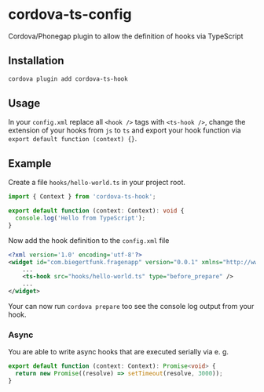 # cordova-ts-config

Cordova/Phonegap plugin to allow the definition of hooks via TypeScript

## Installation

```sh
cordova plugin add cordova-ts-hook
```

## Usage

In your `config.xml` replace all `<hook />` tags with `<ts-hook />`, change the extension of your hooks from `js` to `ts` and export your hook function via `export default function (context) {}`.

## Example

Create a file `hooks/hello-world.ts` in your project root.

```ts
import { Context } from 'cordova-ts-hook';

export default function (context: Context): void {
  console.log('Hello from TypeScript');
}
```

Now add the hook definition to the `config.xml` file

```xml
<?xml version='1.0' encoding='utf-8'?>
<widget id="com.biegertfunk.fragenapp" version="0.0.1" xmlns="http://www.w3.org/ns/widgets" xmlns:cdv="http://cordova.apache.org/ns/1.0">
    ...
    <ts-hook src="hooks/hello-world.ts" type="before_prepare" />
    ...
</widget>
```

Your can now run `cordova prepare` too see the console log output from your hook.

### Async

You are able to write async hooks that are executed serially via e. g.

```ts
export default function (context: Context): Promise<void> {
  return new Promise((resolve) => setTimeout(resolve, 3000));
}
```